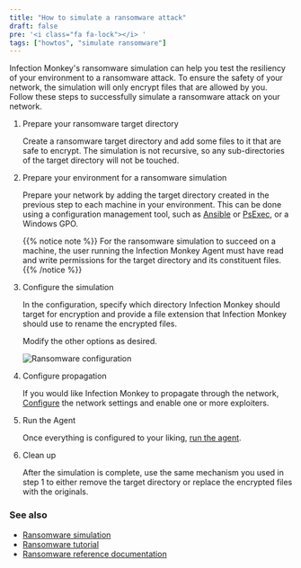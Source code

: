 ```yaml
---
title: "How to simulate a ransomware attack"
draft: false
pre: '<i class="fa fa-lock"></i> '
tags: ["howtos", "simulate ransomware"]
---
```


Infection Monkey's ransomware simulation can help you test the resiliency of
your environment to a ransomware attack. To ensure the safety of your network,
the simulation will only encrypt files that are allowed by you. Follow these
steps to successfully simulate a ransomware attack on your network.

1. Prepare your ransomware target directory

    Create a ransomware target directory and add some files to it that are safe
    to encrypt. The simulation is not recursive, so any sub-directories of the
    target directory will not be touched.

1. Prepare your environment for a ransomware simulation

    Prepare your network by adding the target directory created in the previous
    step to each machine in your environment. This can be done using a
    configuration management tool, such as
    [Ansible](https://docs.ansible.com/ansible/latest/user_guide/) or
    [PsExec](https://theitbros.com/using-psexec-to-run-commands-remotely/), or
    a Windows GPO.

    {{% notice note %}}
For the ransomware simulation to succeed on a machine, the user running the
Infection Monkey Agent must have read and write permissions for the target
directory and its constituent files.
    {{% /notice %}}

1. Configure the simulation

    In the configuration, specify which directory Infection Monkey should
    target for encryption and provide a file extension that Infection Monkey
    should use to rename the encrypted files.

    Modify the other options as desired.

    ![Ransomware configuration](
    /images/island/configuration-page/ransomware-configuration.png
    "Ransomware configuration")

1. Configure propagation

    If you would like Infection Monkey to propagate through the network,
    [Configure](/usage/configuration/) the network settings and enable one or
    more exploiters.

1. Run the Agent

    Once everything is configured to your liking,
    [run the agent](/usage/getting-started#running-the-infection-monkey).

1. Clean up

    After the simulation is complete, use the same mechanism you used in step 1
    to either remove the target directory or replace the encrypted files with
    the originals.


### See also
- [Ransomware simulation](/features/ransomware-simulation)
- [Ransomware tutorial](/tutorials/ransomware/)
- [Ransomware reference documentation](/reference/payloads/ransomware)
